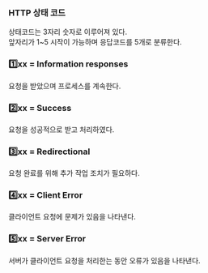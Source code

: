 ### HTTP 상태 코드
상태코드는 3자리 숫자로 이루어져 있다.     
앞자리가 1~5 시작이 가능하며 응답코드를 5개로 분류한다.    

### 1️⃣xx = Information responses
요청을 받았으며 프로세스를 계속한다.

### 2️⃣xx = Success
요청을 성공적으로 받고 처리하였다.

### 3️⃣xx = Redirectional
요청 완료를 위해 추가 작업 조치가 필요하다.

### 4️⃣xx = Client Error
클라이언트 요청에 문제가 있음을 나타낸다.

### 5️⃣xx = Server Error
서버가 클라이언트 요청을 처리한는 동안 오류가 있음을 나타낸다.
